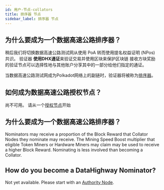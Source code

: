 ```yaml
---
id: 用户-节点-collators
title: 排序器 节点
sidebar_label: 排序器 节点
---
```


## 为什么要成为一个数据高速公路排序器？

稍后我们将切换数据高速公路测试网从使用 PoA 转而使用提名权益证明 (NPos) 共识。 验证器 **使用DHX通证**来验证交易并使用区块来保护区块链 接收方块奖励的验证节点可以选择性地与其他账户分享其中的一部分给他们指定的通证。

当数据高速公路测试网成为Polkadot网络上的副链时，验证器将被称为<a href="https://wiki.polkadot.network/docs/en/maintain-collator" target="_blank" class="pretty-link pretty-link-colored">排序器</a>。

## 如何成为数据高速公路授权节点？

尚不可用。 请从一个<a href="./users-nodes-authorities" class="pretty-link pretty-link-colored">授权节点</a>开始
<!-- Please follow the <a href="https://wiki.polkadot.network/docs/en/maintain-validator" target="_blank" class="pretty-link pretty-link-colored">Collator</a> tutorial. -->

## 为什么要成为一个数据高速公路排序器？

Nominators may receive a proportion of the Block Reward that Collator Nodes they nominate may receive. The Mining Speed Boost multiplier that eligible Token Miners or Hardware Miners may claim may be used to receive a higher Block Reward. Nominating is less involved than becoming a Collator.

## How do you become a DataHighway Nominator?

Not yet available. Please start with an <a href="./users-nodes-authorities" class="pretty-link pretty-link-colored">Authority Node</a>.

<!-- Please follow the <a href="https://wiki.polkadot.network/docs/en/maintain-validator" target="_blank" class="pretty-link pretty-link-colored">Nominating</a> tutorial. -->

